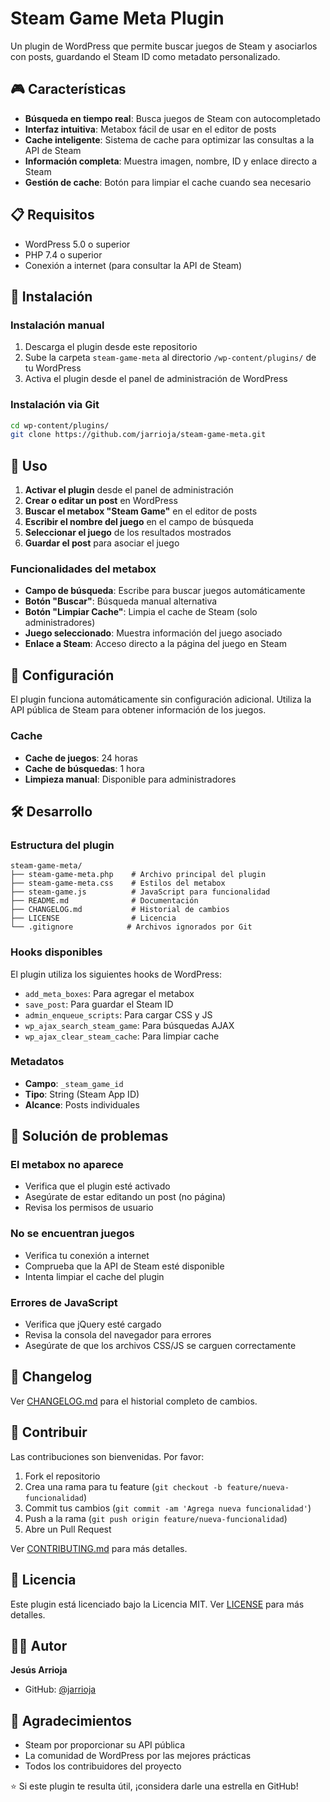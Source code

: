 # Steam Game Meta Plugin

Un plugin de WordPress que permite buscar juegos de Steam y asociarlos con posts, guardando el Steam ID como metadato personalizado.

## 🎮 Características

- **Búsqueda en tiempo real**: Busca juegos de Steam con autocompletado
- **Interfaz intuitiva**: Metabox fácil de usar en el editor de posts
- **Cache inteligente**: Sistema de cache para optimizar las consultas a la API de Steam
- **Información completa**: Muestra imagen, nombre, ID y enlace directo a Steam
- **Gestión de cache**: Botón para limpiar el cache cuando sea necesario

## 📋 Requisitos

- WordPress 5.0 o superior
- PHP 7.4 o superior
- Conexión a internet (para consultar la API de Steam)

## 🚀 Instalación

### Instalación manual

1. Descarga el plugin desde este repositorio
2. Sube la carpeta `steam-game-meta` al directorio `/wp-content/plugins/` de tu WordPress
3. Activa el plugin desde el panel de administración de WordPress

### Instalación via Git

```bash
cd wp-content/plugins/
git clone https://github.com/jarrioja/steam-game-meta.git
```

## 📖 Uso

1. **Activar el plugin** desde el panel de administración
2. **Crear o editar un post** en WordPress
3. **Buscar el metabox "Steam Game"** en el editor de posts
4. **Escribir el nombre del juego** en el campo de búsqueda
5. **Seleccionar el juego** de los resultados mostrados
6. **Guardar el post** para asociar el juego

### Funcionalidades del metabox

- **Campo de búsqueda**: Escribe para buscar juegos automáticamente
- **Botón "Buscar"**: Búsqueda manual alternativa
- **Botón "Limpiar Cache"**: Limpia el cache de Steam (solo administradores)
- **Juego seleccionado**: Muestra información del juego asociado
- **Enlace a Steam**: Acceso directo a la página del juego en Steam

## 🔧 Configuración

El plugin funciona automáticamente sin configuración adicional. Utiliza la API pública de Steam para obtener información de los juegos.

### Cache

- **Cache de juegos**: 24 horas
- **Cache de búsquedas**: 1 hora
- **Limpieza manual**: Disponible para administradores

## 🛠️ Desarrollo

### Estructura del plugin

```
steam-game-meta/
├── steam-game-meta.php    # Archivo principal del plugin
├── steam-game-meta.css    # Estilos del metabox
├── steam-game.js          # JavaScript para funcionalidad
├── README.md              # Documentación
├── CHANGELOG.md           # Historial de cambios
├── LICENSE                # Licencia
└── .gitignore            # Archivos ignorados por Git
```

### Hooks disponibles

El plugin utiliza los siguientes hooks de WordPress:

- `add_meta_boxes`: Para agregar el metabox
- `save_post`: Para guardar el Steam ID
- `admin_enqueue_scripts`: Para cargar CSS y JS
- `wp_ajax_search_steam_game`: Para búsquedas AJAX
- `wp_ajax_clear_steam_cache`: Para limpiar cache

### Metadatos

- **Campo**: `_steam_game_id`
- **Tipo**: String (Steam App ID)
- **Alcance**: Posts individuales

## 🐛 Solución de problemas

### El metabox no aparece
- Verifica que el plugin esté activado
- Asegúrate de estar editando un post (no página)
- Revisa los permisos de usuario

### No se encuentran juegos
- Verifica tu conexión a internet
- Comprueba que la API de Steam esté disponible
- Intenta limpiar el cache del plugin

### Errores de JavaScript
- Verifica que jQuery esté cargado
- Revisa la consola del navegador para errores
- Asegúrate de que los archivos CSS/JS se carguen correctamente

## 📝 Changelog

Ver [CHANGELOG.md](CHANGELOG.md) para el historial completo de cambios.

## 🤝 Contribuir

Las contribuciones son bienvenidas. Por favor:

1. Fork el repositorio
2. Crea una rama para tu feature (`git checkout -b feature/nueva-funcionalidad`)
3. Commit tus cambios (`git commit -am 'Agrega nueva funcionalidad'`)
4. Push a la rama (`git push origin feature/nueva-funcionalidad`)
5. Abre un Pull Request

Ver [CONTRIBUTING.md](CONTRIBUTING.md) para más detalles.

## 📄 Licencia

Este plugin está licenciado bajo la Licencia MIT. Ver [LICENSE](LICENSE) para más detalles.

## 👨‍💻 Autor

**Jesús Arrioja**

- GitHub: [@jarrioja](https://github.com/jarrioja)

## 🙏 Agradecimientos

- Steam por proporcionar su API pública
- La comunidad de WordPress por las mejores prácticas
- Todos los contribuidores del proyecto

⭐ Si este plugin te resulta útil, ¡considera darle una estrella en GitHub!